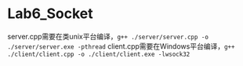 # Lab6_Socket
server.cpp需要在类unix平台编译，`g++ ./server/server.cpp -o ./server/server.exe -pthread`
client.cpp需要在Windows平台编译，`g++ ./client/client.cpp -o ./client/client.exe -lwsock32`